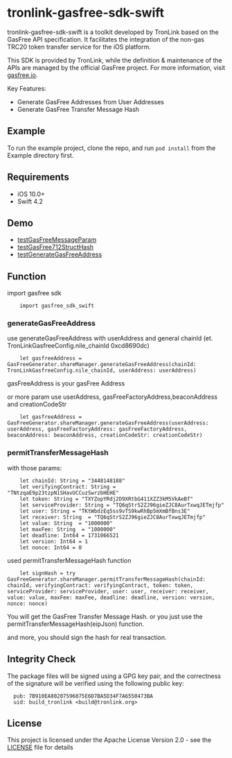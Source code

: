 # tronlink-gasfree-sdk-swift

tronlink-gasfree-sdk-swift is a toolkit developed by TronLink based on the GasFree API specification. It facilitates the integration of the non-gas TRC20 token transfer service for the iOS platform.

This SDK is provided by TronLink, while the definition & maintenance of the APIs are managed by the official GasFree project. For more information, visit [gasfree.io](https://gasfree.io).

Key Features:
- Generate GasFree Addresses from User Addresses
- Generate GasFree Transfer Message Hash

## Example

To run the example project, clone the repo, and run `pod install` from the Example directory first.

## Requirements

- iOS 10.0+
- Swift 4.2

## Demo

- [testGasFreeMessageParam](./Example/Tests/Tests.swift)
- [testGasFree712StructHash](./Example/Tests/Tests.swift)
- [testGenerateGasFreeAddress](./Example/Tests/Tests.swift)

## Function 
import gasfree sdk 
```
    import gasfree_sdk_swift
```
### generateGasFreeAddress

use generateGasFreeAddress with userAddress and general chainId (et. TronLinkGasfreeConfig.nile_chainId 0xcd8690dc)
```
    let gasfreeAddress = GasFreeGenerator.shareManager.generateGasFreeAddress(chainId: TronLinkGasfreeConfig.nile_chainId, userAddress: userAddress)
```
gasFreeAddress is your gasFree Address

or more param
use userAddress, gasFreeFactoryAddress,beaconAddress and creationCodeStr
```
    let gasfreeAddress = GasFreeGenerator.shareManager.generateGasFreeAddress(userAddress: userAddress, gasFreeFactoryAddress: gasFreeFactoryAddress, beaconAddress: beaconAddress, creationCodeStr: creationCodeStr)
```

### permitTransferMessageHash

with those params:
```
    let chainId: String = "3448148188"
    let verifyingContract: String = "TNtzqaE9p23tzpN1SHavUCCuzSwrzbHEHE"
    let token: String = "TXYZopYRdj2D9XRtbG411XZZ3kM5VkAeBf"
    let serviceProvider: String = "TQ6qStrS2ZJ96gieZJC8AurTxwqJETmjfp"
    let user: String = "TKtWbdzEq5ss9vTS9kwRhBp5mXmBfBns3E"
    let receiver: String  = "TQ6qStrS2ZJ96gieZJC8AurTxwqJETmjfp"
    let value: String  = "1000000"
    let maxFee: String  = "1000000"
    let deadline: Int64 = 1731066521
    let version: Int64 = 1
    let nonce: Int64 = 0
```
used permitTransferMessageHash function
```
    let signHash = try GasFreeGenerator.shareManager.permitTransferMessageHash(chainId: chainId, verifyingContract: verifyingContract, token: token, serviceProvider: serviceProvider, user: user, receiver: receiver, value: value, maxFee: maxFee, deadline: deadline, version: version, nonce: nonce)
```
You will get the GasFree Transfer Message Hash.
or you just use the permitTransferMessageHash(eipJson) function.

and more, you should sign the hash for real transaction.

## Integrity Check
The package files will be signed using a GPG key pair, and the correctness of the signature will be verified using the following public key:
```
  pub: 7B910EA80207596075E6D7BA5D34F7A6550473BA
  uid: build_tronlink <build@tronlink.org>
```
## License
This project is licensed under the Apache License Version 2.0 - see the [LICENSE](LICENSE) file for details


